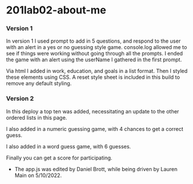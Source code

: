# 201lab02-about-me

### Version 1
<p> In version 1 I used prompt to add in 5 questions, and respond to the user with an alert in a yes or no guessing style game. console.log allowed me to see if things were working without going through all the prompts. I ended the game with an alert using the userName I gathered in the first prompt. </p>

<p> Via html I added in work, education, and goals in a list format. Then I styled these elements using CSS. A reset style sheet is included in this build to remove any default styling. </p>

### Version 2
<p> In this deploy a top ten was added, necessitating an update to the other ordered lists in this page. </p>
<p> I also added in a numeric guessing game, with 4 chances to get a correct guess. </p>
<p> I also added in a word guess game, with 6 guesses. </p>
<p> Finally you can get a score for participating. </p>

- The app.js was edited by Daniel Brott, while being driven by Lauren Main on 5/10/2022.
